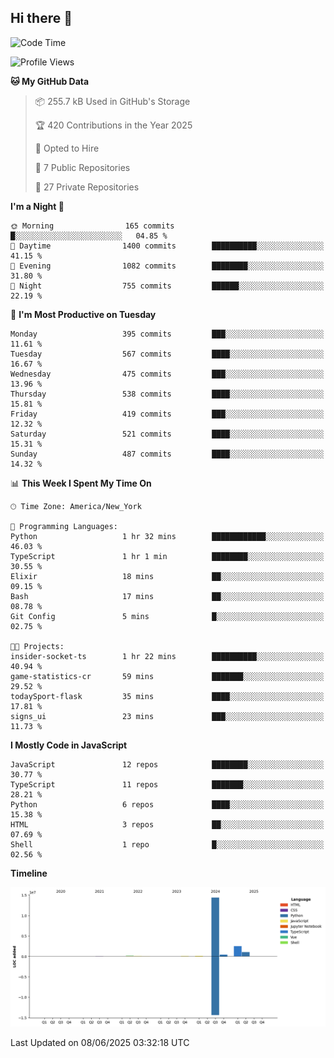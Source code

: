 ## Hi there 👋

<!--START_SECTION:waka-->
![Code Time](http://img.shields.io/badge/Code%20Time-335%20hrs%2039%20mins-blue)

![Profile Views](http://img.shields.io/badge/Profile%20Views-6-blue)

**🐱 My GitHub Data** 

> 📦 255.7 kB Used in GitHub's Storage 
 > 
> 🏆 420 Contributions in the Year 2025
 > 
> 💼 Opted to Hire
 > 
> 📜 7 Public Repositories 
 > 
> 🔑 27 Private Repositories 
 > 
**I'm a Night 🦉** 

```text
🌞 Morning                165 commits         █░░░░░░░░░░░░░░░░░░░░░░░░   04.85 % 
🌆 Daytime                1400 commits        ██████████░░░░░░░░░░░░░░░   41.15 % 
🌃 Evening                1082 commits        ████████░░░░░░░░░░░░░░░░░   31.80 % 
🌙 Night                  755 commits         ██████░░░░░░░░░░░░░░░░░░░   22.19 % 
```
📅 **I'm Most Productive on Tuesday** 

```text
Monday                   395 commits         ███░░░░░░░░░░░░░░░░░░░░░░   11.61 % 
Tuesday                  567 commits         ████░░░░░░░░░░░░░░░░░░░░░   16.67 % 
Wednesday                475 commits         ███░░░░░░░░░░░░░░░░░░░░░░   13.96 % 
Thursday                 538 commits         ████░░░░░░░░░░░░░░░░░░░░░   15.81 % 
Friday                   419 commits         ███░░░░░░░░░░░░░░░░░░░░░░   12.32 % 
Saturday                 521 commits         ████░░░░░░░░░░░░░░░░░░░░░   15.31 % 
Sunday                   487 commits         ████░░░░░░░░░░░░░░░░░░░░░   14.32 % 
```


📊 **This Week I Spent My Time On** 

```text
🕑︎ Time Zone: America/New_York

💬 Programming Languages: 
Python                   1 hr 32 mins        ████████████░░░░░░░░░░░░░   46.03 % 
TypeScript               1 hr 1 min          ████████░░░░░░░░░░░░░░░░░   30.55 % 
Elixir                   18 mins             ██░░░░░░░░░░░░░░░░░░░░░░░   09.15 % 
Bash                     17 mins             ██░░░░░░░░░░░░░░░░░░░░░░░   08.78 % 
Git Config               5 mins              █░░░░░░░░░░░░░░░░░░░░░░░░   02.75 % 

🐱‍💻 Projects: 
insider-socket-ts        1 hr 22 mins        ██████████░░░░░░░░░░░░░░░   40.94 % 
game-statistics-cr       59 mins             ███████░░░░░░░░░░░░░░░░░░   29.52 % 
todaySport-flask         35 mins             ████░░░░░░░░░░░░░░░░░░░░░   17.81 % 
signs_ui                 23 mins             ███░░░░░░░░░░░░░░░░░░░░░░   11.73 % 
```

**I Mostly Code in JavaScript** 

```text
JavaScript               12 repos            ████████░░░░░░░░░░░░░░░░░   30.77 % 
TypeScript               11 repos            ███████░░░░░░░░░░░░░░░░░░   28.21 % 
Python                   6 repos             ████░░░░░░░░░░░░░░░░░░░░░   15.38 % 
HTML                     3 repos             ██░░░░░░░░░░░░░░░░░░░░░░░   07.69 % 
Shell                    1 repo              █░░░░░░░░░░░░░░░░░░░░░░░░   02.56 % 
```



**Timeline**

![Lines of Code chart](https://raw.githubusercontent.com/dikshithvishnu/dikshithvishnu/main/assets/bar_graph.png)


 Last Updated on 08/06/2025 03:32:18 UTC
<!--END_SECTION:waka-->
